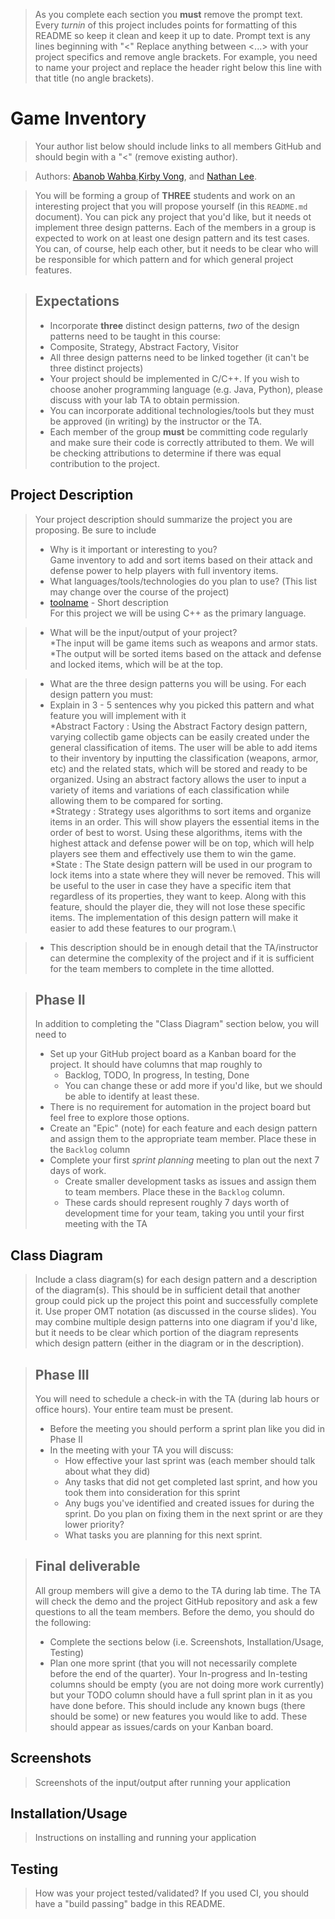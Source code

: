 > As you complete each section you **must** remove the prompt text. Every *turnin* of this project includes points for formatting of this README so keep it clean and keep it up to date. 
 > Prompt text is any lines beginning with "\<"
 > Replace anything between \<...\> with your project specifics and remove angle brackets. For example, you need to name your project and replace the header right below this line with that title (no angle brackets). 
# Game Inventory
 > Your author list below should include links to all members GitHub and should begin with a "\<" (remove existing author).
 
 > Authors: [Abanob Wahba](https://github.com/Abanob21),[Kirby Vong](https://github.com/Kirby-Vong), and [Nathan Lee](https://github.com/nlee096).
 
 > You will be forming a group of **THREE** students and work on an interesting project that you will propose yourself (in this `README.md` document). You can pick any project that you'd like, but it needs ot implement three design patterns. Each of the members in a group is expected to work on at least one design pattern and its test cases. You can, of course, help each other, but it needs to be clear who will be responsible for which pattern and for which general project features.
 
 > ## Expectations
 > * Incorporate **three** distinct design patterns, *two* of the design patterns need to be taught in this course:
 > * Composite, Strategy, Abstract Factory, Visitor
 > * All three design patterns need to be linked together (it can't be three distinct projects)
 > * Your project should be implemented in C/C++. If you wish to choose anoher programming language (e.g. Java, Python), please discuss with your lab TA to obtain permission.
 > * You can incorporate additional technologies/tools but they must be approved (in writing) by the instructor or the TA.
 > * Each member of the group **must** be committing code regularly and make sure their code is correctly attributed to them. We will be checking attributions to determine if there was equal contribution to the project.

## Project Description
 > Your project description should summarize the project you are proposing. Be sure to include
 > * Why is it important or interesting to you?\
 > Game inventory to add and sort items based on their attack and defense power to help players with full inventory items.
 > * What languages/tools/technologies do you plan to use? (This list may change over the course of the project)
 > * [toolname](link) - Short description\
 > For this project we will be using C++ as the primary language.

 > * What will be the input/output of your project?\
 > *The input will be game items such as weapons and armor stats.\
 > *The output will be sorted items based on the attack and defense and locked items, which will be at the top.

 > * What are the three design patterns you will be using. For each design pattern you must:
 > * Explain in 3 - 5 sentences why you picked this pattern and what feature you will implement with it\
 > *Abstract Factory : Using the Abstract Factory design pattern, varying collectib game objects can be easily created under the general classification of items. The user will   be able to add items to their inventory by inputting the classification (weapons, armor, etc) and the related stats, which will be stored and ready to be organized. Using an abstract factory allows the user to input a variety of items and variations of each classification while allowing them to be compared for sorting.\
 >*Strategy : Strategy uses algorithms to sort items and organize items in an order. This will show players the essential items in the order of best to worst. Using these algorithms, items with the highest attack and defense power will be on top, which will help players see them and effectively use them to win the game.\
 > *State : The State design pattern will be used in our program to lock items into a state where they will never be removed. This will be useful to the user in case they have a specific item that regardless of its properties, they want to keep. Along with this feature, should the player die, they will not lose these specific items. The implementation of this design pattern will make it easier to add these features to our program.\

 > * This description should be in enough detail that the TA/instructor can determine the complexity of the project and if it is sufficient for the team members to complete in the time allotted. 

 > ## Phase II
 > In addition to completing the "Class Diagram" section below, you will need to 
 > * Set up your GitHub project board as a Kanban board for the project. It should have columns that map roughly to 
 >   * Backlog, TODO, In progress, In testing, Done
 >   * You can change these or add more if you'd like, but we should be able to identify at least these.
 > * There is no requirement for automation in the project board but feel free to explore those options.
 > * Create an "Epic" (note) for each feature and each design pattern and assign them to the appropriate team member. Place these in the `Backlog` column
 > * Complete your first *sprint planning* meeting to plan out the next 7 days of work.
 >   * Create smaller development tasks as issues and assign them to team members. Place these in the `Backlog` column.
 >   * These cards should represent roughly 7 days worth of development time for your team, taking you until your first meeting with the TA
 
## Class Diagram
 > Include a class diagram(s) for each design pattern and a description of the diagram(s). This should be in sufficient detail that another group could pick up the project this point and successfully complete it. Use proper OMT notation (as discussed in the course slides). You may combine multiple design patterns into one diagram if you'd like, but it needs to be clear which portion of the diagram represents which design pattern (either in the diagram or in the description). 

 
 > ## Phase III
 > You will need to schedule a check-in with the TA (during lab hours or office hours). Your entire team must be present. 
 > * Before the meeting you should perform a sprint plan like you did in Phase II
 > * In the meeting with your TA you will discuss: 
 >   - How effective your last sprint was (each member should talk about what they did)
 >   - Any tasks that did not get completed last sprint, and how you took them into consideration for this sprint
 >   - Any bugs you've identified and created issues for during the sprint. Do you plan on fixing them in the next sprint or are they lower priority?
 >   - What tasks you are planning for this next sprint.

 > ## Final deliverable
 > All group members will give a demo to the TA during lab time. The TA will check the demo and the project GitHub repository and ask a few questions to all the team members. 
 > Before the demo, you should do the following:
 > * Complete the sections below (i.e. Screenshots, Installation/Usage, Testing)
 > * Plan one more sprint (that you will not necessarily complete before the end of the quarter). Your In-progress and In-testing columns should be empty (you are not doing more work currently) but your TODO column should have a full sprint plan in it as you have done before. This should include any known bugs (there should be some) or new features you would like to add. These should appear as issues/cards on your Kanban board. 
 ## Screenshots
 > Screenshots of the input/output after running your application
 ## Installation/Usage
 > Instructions on installing and running your application
 ## Testing
 > How was your project tested/validated? If you used CI, you should have a "build passing" badge in this README.
 
